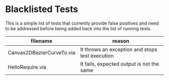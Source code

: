 # Blacklisted Tests

This is a simple list of tests that currently provide false positives and need to be addressed before being added back into the list of running tests.

filename                       | reason
-------------------------------|-------------------------------------
Canvas2DBezierCurveTo.via      | It throws an exception and stops test execution
HelloRequire.via               | It fails, expected output is not the same
